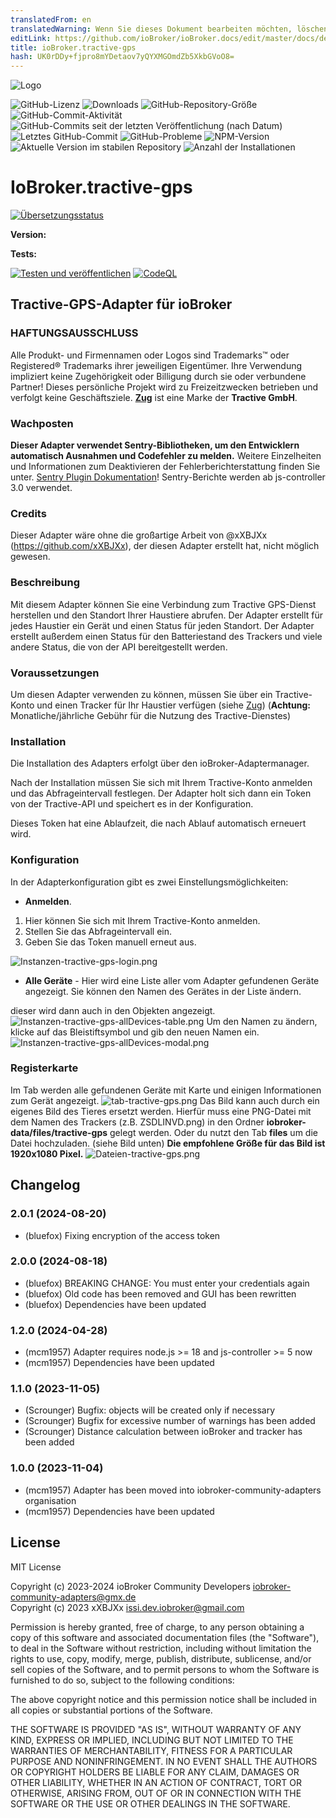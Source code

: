 ```yaml
---
translatedFrom: en
translatedWarning: Wenn Sie dieses Dokument bearbeiten möchten, löschen Sie bitte das Feld "translationsFrom". Andernfalls wird dieses Dokument automatisch erneut übersetzt
editLink: https://github.com/ioBroker/ioBroker.docs/edit/master/docs/de/adapterref/iobroker.tractive-gps/README.md
title: ioBroker.tractive-gps
hash: UK0rDDy+fjpro8mYDetaov7yQYXMGOmdZb5XkbGVoO8=
---
```

![Logo](../../../en/adapterref/iobroker.tractive-gps/admin/tractive-gps.png)

![GitHub-Lizenz](https://img.shields.io/github/license/iobroker-community-adapters/ioBroker.tractive-gps)
![Downloads](https://img.shields.io/npm/dm/iobroker.tractive-gps.svg)
![GitHub-Repository-Größe](https://img.shields.io/github/repo-size/iobroker-community-adapters/ioBroker.tractive-gps)
![GitHub-Commit-Aktivität](https://img.shields.io/github/commit-activity/m/iobroker-community-adapters/ioBroker.tractive-gps)
![GitHub-Commits seit der letzten Veröffentlichung (nach Datum)](https://img.shields.io/github/commits-since/iobroker-community-adapters/ioBroker.tractive-gps/latest)
![Letztes GitHub-Commit](https://img.shields.io/github/last-commit/iobroker-community-adapters/ioBroker.tractive-gps)
![GitHub-Probleme](https://img.shields.io/github/issues/iobroker-community-adapters/ioBroker.tractive-gps)
![NPM-Version](http://img.shields.io/npm/v/iobroker.tractive-gps.svg)
![Aktuelle Version im stabilen Repository](https://iobroker.live/badges/tractive-gps-stable.svg)
![Anzahl der Installationen](https://iobroker.live/badges/tractive-gps-installed.svg)

# IoBroker.tractive-gps
[![Übersetzungsstatus](https://weblate.iobroker.net/widgets/adapters/-/tractive-gps/svg-badge.svg)](https://weblate.iobroker.net/engage/adapters/?utm_source=widget)</br>

**Version:**

**Tests:**

[![Testen und veröffentlichen](https://github.com/iobroker-community-adapters/ioBroker.tractive-gps/actions/workflows/test-and-release.yml/badge.svg)](https://github.com/iobroker-community-adapters/ioBroker.tractive-gps/actions/workflows/test-and-release.yml) [![CodeQL](https://github.com/iobroker-community-adapters/ioBroker.tractive-gps/actions/workflows/codeql.yml/badge.svg)](https://github.com/iobroker-community-adapters/ioBroker.tractive-gps/actions/workflows/codeql.yml)

## Tractive-GPS-Adapter für ioBroker
### HAFTUNGSAUSSCHLUSS
Alle Produkt- und Firmennamen oder Logos sind Trademarks™ oder Registered® Trademarks ihrer jeweiligen Eigentümer.
Ihre Verwendung impliziert keine Zugehörigkeit oder Billigung durch sie oder verbundene Partner! Dieses persönliche Projekt wird zu Freizeitzwecken betrieben und verfolgt keine Geschäftsziele.
**[Zug](https://tractive.com/de/)** ist eine Marke der **Tractive GmbH**.

### Wachposten
**Dieser Adapter verwendet Sentry-Bibliotheken, um den Entwicklern automatisch Ausnahmen und Codefehler zu melden.** Weitere Einzelheiten und Informationen zum Deaktivieren der Fehlerberichterstattung finden Sie unter.
[Sentry Plugin Dokumentation](https://github.com/ioBroker/plugin-sentry#plugin-sentry)! Sentry-Berichte werden ab js-controller 3.0 verwendet.

### Credits
Dieser Adapter wäre ohne die großartige Arbeit von @xXBJXx (https://github.com/xXBJXx), der diesen Adapter erstellt hat, nicht möglich gewesen.

### Beschreibung
Mit diesem Adapter können Sie eine Verbindung zum Tractive GPS-Dienst herstellen und den Standort Ihrer Haustiere abrufen.
Der Adapter erstellt für jedes Haustier ein Gerät und einen Status für jeden Standort.
Der Adapter erstellt außerdem einen Status für den Batteriestand des Trackers und viele andere Status, die von der API bereitgestellt werden.

### Voraussetzungen
Um diesen Adapter verwenden zu können, müssen Sie über ein Tractive-Konto und einen Tracker für Ihr Haustier verfügen (siehe [Zug](https://tractive.com/de/)) (**Achtung:** Monatliche/jährliche Gebühr für die Nutzung des Tractive-Dienstes)

### Installation
Die Installation des Adapters erfolgt über den ioBroker-Adaptermanager.

Nach der Installation müssen Sie sich mit Ihrem Tractive-Konto anmelden und das Abfrageintervall festlegen.
Der Adapter holt sich dann ein Token von der Tractive-API und speichert es in der Konfiguration.

Dieses Token hat eine Ablaufzeit, die nach Ablauf automatisch erneuert wird.

### Konfiguration
In der Adapterkonfiguration gibt es zwei Einstellungsmöglichkeiten:

* **Anmelden**.
1. Hier können Sie sich mit Ihrem Tractive-Konto anmelden.
2. Stellen Sie das Abfrageintervall ein.
3. Geben Sie das Token manuell erneut aus.

  ![Instanzen-tractive-gps-login.png](../../../en/adapterref/iobroker.tractive-gps/admin%2Fimages%2Finstances-tractive-gps-login.png)

* **Alle Geräte** - Hier wird eine Liste aller vom Adapter gefundenen Geräte angezeigt. Sie können den Namen des Gerätes in der Liste ändern.

dieser wird dann auch in den Objekten angezeigt.
![Instanzen-tractive-gps-allDevices-table.png](../../../en/adapterref/iobroker.tractive-gps/admin%2Fimages%2Finstances-tractive-gps-allDevices-table.png) Um den Namen zu ändern, klicke auf das Bleistiftsymbol und gib den neuen Namen ein.
![Instanzen-tractive-gps-allDevices-modal.png](../../../en/adapterref/iobroker.tractive-gps/admin%2Fimages%2Finstances-tractive-gps-allDevices-modal.png)

### Registerkarte
Im Tab werden alle gefundenen Geräte mit Karte und einigen Informationen zum Gerät angezeigt.
![tab-tractive-gps.png](../../../en/adapterref/iobroker.tractive-gps/admin%2Fimages%2Ftab-tractive-gps.png) Das Bild kann auch durch ein eigenes Bild des Tieres ersetzt werden.
Hierfür muss eine PNG-Datei mit dem Namen des Trackers (z.B. ZSDLINVD.png) in den Ordner **iobroker-data/files/tractive-gps** gelegt werden.
Oder du nutzt den Tab **files** um die Datei hochzuladen. (siehe Bild unten) **Die empfohlene Größe für das Bild ist 1920x1080 Pixel.** ![Dateien-tractive-gps.png](../../../en/adapterref/iobroker.tractive-gps/admin%2Fimages%2Ffiles-tractive-gps.png)

## Changelog
<!--
    Placeholder for the next version (at the beginning of the line):
    ### **WORK IN PROGRESS**
-->
### 2.0.1 (2024-08-20)
* (bluefox) Fixing encryption of the access token

### 2.0.0 (2024-08-18)
* (bluefox) BREAKING CHANGE: You must enter your credentials again
* (bluefox) Old code has been removed and GUI has been rewritten
* (bluefox) Dependencies have been updated

### 1.2.0 (2024-04-28)
* (mcm1957) Adapter requires node.js >= 18 and js-controller >= 5 now
* (mcm1957) Dependencies have been updated

### 1.1.0 (2023-11-05)
* (Scrounger) Bugfix: objects will be created only if necessary
* (Scrounger) Bugfix for excessive number of warnings has been added
* (Scrounger) Distance calculation between ioBroker and tracker has been added

### 1.0.0 (2023-11-04)
* (mcm1957) Adapter has been moved into iobroker-community-adapters organisation
* (mcm1957) Dependencies have been updated

## License
MIT License

Copyright (c) 2023-2024 ioBroker Community Developers <iobroker-community-adapters@gmx.de>  
Copyright (c) 2023 xXBJXx <issi.dev.iobroker@gmail.com>

Permission is hereby granted, free of charge, to any person obtaining a copy
of this software and associated documentation files (the "Software"), to deal
in the Software without restriction, including without limitation the rights
to use, copy, modify, merge, publish, distribute, sublicense, and/or sell
copies of the Software, and to permit persons to whom the Software is
furnished to do so, subject to the following conditions:

The above copyright notice and this permission notice shall be included in all
copies or substantial portions of the Software.

THE SOFTWARE IS PROVIDED "AS IS", WITHOUT WARRANTY OF ANY KIND, EXPRESS OR
IMPLIED, INCLUDING BUT NOT LIMITED TO THE WARRANTIES OF MERCHANTABILITY,
FITNESS FOR A PARTICULAR PURPOSE AND NONINFRINGEMENT. IN NO EVENT SHALL THE
AUTHORS OR COPYRIGHT HOLDERS BE LIABLE FOR ANY CLAIM, DAMAGES OR OTHER
LIABILITY, WHETHER IN AN ACTION OF CONTRACT, TORT OR OTHERWISE, ARISING FROM,
OUT OF OR IN CONNECTION WITH THE SOFTWARE OR THE USE OR OTHER DEALINGS IN THE
SOFTWARE.